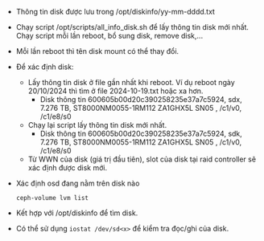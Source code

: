 - Thông tin disk được lưu trong /opt/diskinfo/yy-mm-dddd.txt

- Chạy script /opt/scripts/all_info_disk.sh để lấy thông tin disk mới nhất. Chạy script mỗi lần reboot, bổ sung disk, remove disk,...

- Mỗi lần reboot thì tên disk mount có thể thay đổi.

- Để xác định disk:
  + Lấy thông tin disk ở file gần nhất khi reboot. Ví dụ reboot ngày 20/10/2024 thì tìm ở file 2024-10-19.txt hoặc xa hơn.
    - Disk thông tin 600605b00d20c390258235e37a7c5924, sdx, 7.276 TB, ST8000NM0055-1RM112 ZA1GHX5L SN05 , /c1/v0, /c1/e8/s0
  + Chạy lại script lấy thông tin disk mới nhất.
    - Disk thông tin 600605b00d20c390258235e37a7c5924, sdk, 7.276 TB, ST8000NM0055-1RM112 ZA1GHX5L SN05 , /c1/v0, /c1/e8/s0
  + Từ WWN của disk (giá trị đầu tiên), slot của disk tại raid controller sẽ xác định được disk mới. 

- Xác định osd đang nằm trên disk nào

      ceph-volume lvm list

- Kết hợp với /opt/diskinfo để tìm disk.

- Có thể sử dụng `iostat /dev/sd<x>` để kiểm tra đọc/ghi của disk.
